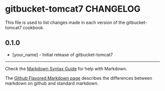 gitbucket-tomcat7 CHANGELOG
===========================

This file is used to list changes made in each version of the gitbucket-tomcat7 cookbook.

0.1.0
-----
- [your_name] - Initial release of gitbucket-tomcat7

- - -
Check the [Markdown Syntax Guide](http://daringfireball.net/projects/markdown/syntax) for help with Markdown.

The [Github Flavored Markdown page](http://github.github.com/github-flavored-markdown/) describes the differences between markdown on github and standard markdown.

